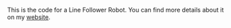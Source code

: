 This is the code for a Line Follower Robot. You can find more details about it on my [website](http://ishankgulati.github.io/2015/11/02/Line%20Follower%20using%20AVR%20ATmega%2032/).